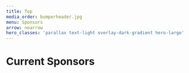 ```yaml
---
title: Top
media_order: bumperheader.jpg
menu: Sponsors
arrow: noarrow
hero_classes: 'parallax text-light overlay-dark-gradient hero-large'
---
```


# **Current Sponsors**